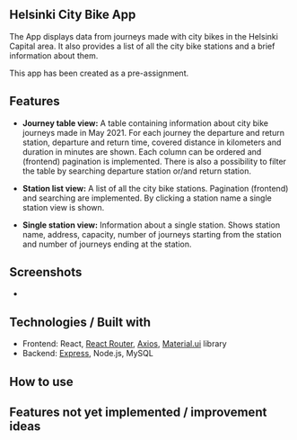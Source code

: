 ## Helsinki City Bike App

The App displays data from journeys made with city bikes in the Helsinki Capital area. 
It also provides a list of all the city bike stations and a brief information about them.

This app has been created as a pre-assignment.

## Features

- **Journey table view:** A table containing information about city bike journeys made in May 2021. For each journey the departure and return station, departure and return time, covered distance in kilometers and duration in minutes are shown. Each column can be ordered and (frontend) pagination is implemented. There is also a possibility to filter the table by searching departure station or/and return station.

- **Station list view:** A list of all the city bike stations. Pagination (frontend) and searching are implemented. By clicking a station name a single station view is shown.

- **Single station view:** Information about a single station. Shows station name, address, capacity, number of journeys starting from the station and number of journeys ending at the station.

## Screenshots

-

## Technologies / Built with

- Frontend: React, [React Router](https://github.com/remix-run/react-router), [Axios](https://github.com/axios/axios), [Material.ui](https://mui.com/) library
- Backend: [Express](https://expressjs.com/), Node.js, MySQL

## How to use

## Features not yet implemented / improvement ideas
